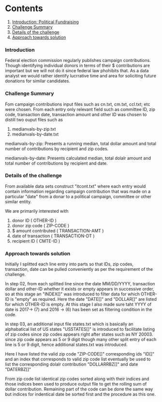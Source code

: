 # Contents
1. [Introduction: Political Fundraising](RAEDME.md#objective)
2. [Challenge Summary](README.md#challenge-summary)
3. [Details of the challenge](README.md#input-data)
4. [Approach towards solution](README.md#solution)


### Introduction
Federal election commission regularly publishes campaign contributions. Though identifying individual donors in terms of their $ contributions are important but we will not do it since federal law phohibits that. As a data analyst we would rather identify lucrrative time and area for soliciting future donations for similar candidates.  

### Challenge Summary
Fom campaign contributions input files such as  cn.txt, cm.txt, ccl.txt; etc were chosen. From each entry only relevant field such as committee ID, zip code, transaction date, transaction amount and other ID was chosen to distill two ouput files such as 

1. medianvals-by-zip.txt
2. medianvals-by-date.txt

medianvals-by-zip: Presents a running median, total dollar amount and total number of contributions by recipient and zip codes.

medianvals-by-date: Presents calculated median, total dolalr amount and total number of contributions by recipient and date.

### Details of the challenge
From available data sets construct "itcont.txt" where each entry would contain information regarding campaign contribution that was made on a particular "date" from a donar to a political campaign, committee or other similar entity. 

We are primarily interested with

1.  donor ID  ( OTHER-ID )
2. donor zip code  ( ZIP-CODE )
3. $ amount contributed ( TRANSACTION-AMT )
4. date of transaction ( TRANSACTION-DT )
5. recipient ID  ( CMTE-ID )

### Approach towards solution

Initially I splitted each line entry into parts so that IDs, zip codes, transaction, date can be pulled conveniently as per the requirement of the challenge.

In step 02, from each splitted line since the date MM/DD/YYYY, transaction dollar and other-ID whether it exists or empty appears 
in successive order, so at this stage an "INDEX[]" was introduced to filter data for which OTHER-ID is "empty" as required. Here the date 
"DATE[]" and "DOLLAR[]" are listed for which OTHER-ID is empty. At this stage I also made sure taht YYYY of date is 2017-> (7) and 2016 -> (6) has been set as filtering condition in the code.

In step 03, an additional input file states.txt which is basically an alphabatical list of US states "USSTATES[]" is introduced to facilitate listing of zip codes since zip codes appears right after states such as NY 20003. since zip code appears as 5 or 9 digit though many other split entry of each line is 5 or 9 digit, hence additional states.txt was introduced. 

Here I have listed the valid zip code "ZIP-CODE[]" corresponding ids "ID[]" and an index that corresponds to valid zip code list eventually be used to list the corresponding dolalr contribution "DOLLARRBZ[]" and date "DATERBZ[]"

From zip code list identical zip codes sorted along with their indices and those indices been used to produce output file to get the rolling sum of dollar contribution. Remaining part of the code can be done the same way but indices for indentical date be sorted first and the procedure as this one.







